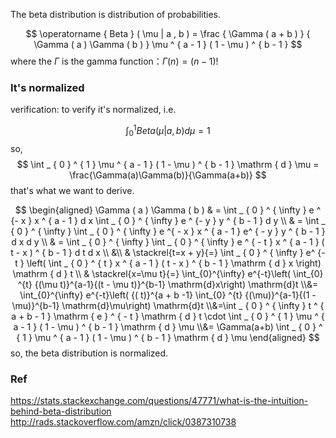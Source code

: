 
The beta distribution is distribution of probabilities.

$$
\operatorname { Beta } ( \mu | a , b ) = \frac { \Gamma ( a + b ) } { \Gamma ( a ) \Gamma ( b ) } \mu ^ { a - 1 } ( 1 - \mu ) ^ { b - 1 }
$$
where the $\Gamma$ is the gamma function：$\Gamma ( n ) = ( n - 1 ) !$

### It's normalized
verification:
to verify it's normalized, i.e. 

$$
\int _ { 0 } ^ { 1 } Beta(\mu|a, b)  d\mu = 1
$$
so, 
$$
\int _ { 0 } ^ { 1 } \mu ^ { a - 1 } ( 1 - \mu ) ^ { b - 1 } \mathrm { d } \mu = \frac{\Gamma(a)\Gamma(b)}{\Gamma(a+b)}
$$
that's what we want to derive. <br>


$$
\begin{aligned} \Gamma ( a ) \Gamma ( b ) & = \int _ { 0 } ^ { \infty } e ^ {- x } x ^ { a - 1 } d x \int _ { 0 } ^ { \infty } e ^ {- y } y ^ { b - 1 } d y \\ & = \int _ { 0 } ^ { \infty } \int _ { 0 } ^ { \infty } e ^{ - x } x ^ { a - 1 } e^ { - y } y ^ { b - 1 } d x d y \\ & = \int _ { 0 } ^ { \infty } \int _ { 0 } ^ { \infty } e ^ { - t } x ^ { a - 1 } ( t - x ) ^ { b - 1 } d t d x \\ &\\ & \stackrel{t=x + y}{=}  \int _ { 0 } ^ { \infty } e^ {- t } \left( \int _ { 0 } ^ { t } x ^ { a - 1 } ( t - x ) ^ { b - 1 } \mathrm { d } x \right) \mathrm { d } t  \\ & \stackrel{x=\mu t}{=}   \int_{0}^{\infty} e^{-t}\left( \int_{0} ^{t} {(\mu t)}^{a-1}{(t - \mu t)}^{b-1} \mathrm{d}x\right) \mathrm{d}t \\&= \int_{0}^{\infty} e^{-t}\left( {( t)}^{a + b -1} \int_{0} ^{t} {(\mu)}^{a-1}{(1 - \mu)}^{b-1} \mathrm{d}\mu\right) \mathrm{d}t
\\&=\int _ { 0 } ^ { \infty } t ^ { a + b - 1 } \mathrm { e } ^ { - t } \mathrm { d } t \cdot \int _ { 0 } ^ { 1 } \mu ^ { a - 1 } ( 1 - \mu ) ^ { b - 1 } \mathrm { d } \mu \\&= \Gamma(a+b) \int _ { 0 } ^ { 1 } \mu ^ { a - 1 } ( 1 - \mu ) ^ { b - 1 } \mathrm { d } \mu \end{aligned} 
$$
so, the beta distribution is normalized.


### Ref
https://stats.stackexchange.com/questions/47771/what-is-the-intuition-behind-beta-distribution <br>
http://rads.stackoverflow.com/amzn/click/0387310738